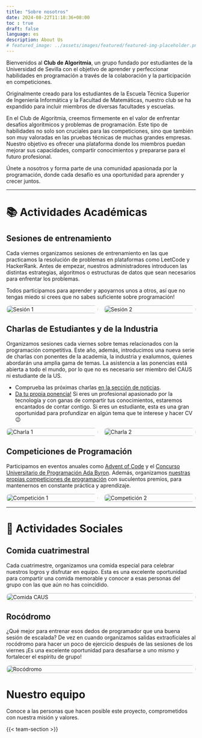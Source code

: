 ```yaml
---
title: "Sobre nosotros"
date: 2024-08-22T11:18:36+08:00
toc : true
draft: false
language: es
description: About Us
# featured_image: ../assets/images/featured/featured-img-placeholder.png
---
```


Bienvenidos al **Club de Algoritmia**, un grupo fundado por estudiantes de la Universidad de Sevilla con el objetivo de aprender y perfeccionar habilidades en programación a través de la colaboración y la participación en competiciones.

Originalmente creado para los estudiantes de la Escuela Técnica Superior de Ingeniería Informática y la Facultad de Matemáticas, nuestro club se ha expandido para incluir miembros de diversas facultades y escuelas.

En el Club de Algoritmia, creemos firmemente en el valor de enfrentar desafíos algorítmicos y problemas de programación. Este tipo de habilidades no solo son cruciales para las competiciones, sino que también son muy valoradas en las pruebas técnicas de muchas grandes empresas. Nuestro objetivo es ofrecer una plataforma donde los miembros puedan mejorar sus capacidades, compartir conocimientos y prepararse para el futuro profesional.

Únete a nosotros y forma parte de una comunidad apasionada por la programación, donde cada desafío es una oportunidad para aprender y crecer juntos.

---


# 📚 Actividades Académicas


## Sesiones de entrenamiento

Cada viernes organizamos sesiones de entrenamiento en las que practicamos la resolución de problemas en plataformas como LeetCode y HackerRank. Antes de empezar, nuestros administradores introducen las distintas estrategias, algoritmos o estructuras de datos que sean necesarios para enfrentar los problemas.

Todos participamos para aprender y apoyarnos unos a otros, así que no tengas miedo si crees que no sabes suficiente sobre programación!

<!-- ![alt text](caus-sesiones-1.jpg)
![alt text](caus-sesiones-2.jpg) -->

<div style="display: flex; flex-wrap: wrap; gap: 16px; justify-content: center;">
  <img src="caus-sesiones-1.jpg" alt="Sesión 1" style="width: 100%; max-width: 600px; flex: 1; border-radius: 12px;">
  <img src="caus-sesiones-2.jpg" alt="Sesión 2" style="width: 100%; max-width: 600px; flex: 1; border-radius: 12px;">
</div>


## Charlas de Estudiantes y de la Industria

Organizamos sesiones cada viernes sobre temas relacionados con la programación competitiva. Este año, además, introducimos una nueva serie de charlas con ponentes de la academia, la industria y exalumnos, quienes abordarán una amplia gama de temas. La asistencia a las ponencias está abierta a todo el mundo, por lo que no es necesario ser miembro del CAUS ni estudiante de la US.

  - Comprueba las próximas charlas [en la sección de noticias](/news).
  - [Da tu propia ponencia!](https://forms.gle/yY9WpbA6Lof41ufa7) Si eres un profesional apasionado por la tecnología y con ganas de compartir tus conocimientos, estaremos encantados de contar contigo. Si eres un estudiante, esta es una gran oportunidad para profundizar en algún tema que te interese y hacer CV 😉

<!-- ![alt text](charla1.jpg)
![alt text](charla2.jpg) -->

<div style="display: flex; flex-wrap: wrap; gap: 16px; justify-content: center;">
  <img src="charla1.jpg" alt="Charla 1" style="width: 100%; max-width: 600px; flex: 1;border-radius: 12px;">
  <img src="charla2.jpg" alt="Charla 2" style="width: 100%; max-width: 600px; flex: 1;border-radius: 12px;">
</div>

## Competiciones de Programación

Participamos en eventos anuales como [Advent of Code](https://adventofcode.com/) y el [Concurso Universitario de Programación Ada Byron](http://ada-byron.es/). Además, organizamos [nuestras propias competiciones de programación](news/2024-10-27-complicaus-2/) con suculentos premios, para mantenernos en constante práctica y aprendizaje.


<!-- ![alt text](competiciones1.JPG)
![alt text](competiciones2.jpg) -->
<div style="display: flex; flex-wrap: wrap; gap: 16px; justify-content: center;">
  <img src="competiciones1.JPG" alt="Competición 1" style="width: 100%; max-width: 600px; flex: 1;border-radius: 12px;">
  <img src="competiciones2.jpg" alt="Competición 2" style="width: 100%; max-width: 600px; flex: 1;border-radius: 12px;">
</div>

---


# 🎉 Actividades Sociales


## Comida cuatrimestral

Cada cuatrimestre, organizamos una comida especial para celebrar nuestros logros y disfrutar en equipo. Esta es una excelente oportunidad para compartir una comida memorable y conocer a esas personas del grupo con las que aún no has coincidido.

<!-- ![alt text](comida-caus.jpg) -->
<div style="display: flex; flex-wrap: wrap; gap: 16px; justify-content: center;">
  <img src="comida-caus.jpg" alt="Comida CAUS" style="width: 100%; max-width: 600px;border-radius: 12px;">
</div>

## Rocódromo

¿Qué mejor para entrenar esos dedos de programador que una buena sesión de escalada? De vez en cuando organizamos salidas extraoficiales al rocódromo para hacer un poco de ejercicio después de las sesiones de los viernes ¡Es una excelente oportunidad para desafiarse a uno mismo y fortalecer el espíritu de grupo!

<!-- ![alt text](rocodromo.png) -->
<div style="display: flex; flex-wrap: wrap; gap: 16px; justify-content: center;">
  <img src="rocodromo.png" alt="Rocódromo" style="width: 100%; max-width: 600px;border-radius: 12px;">
</div>

# Nuestro equipo

Conoce a las personas que hacen posible este proyecto, comprometidos con nuestra misión y valores.

{{< team-section >}}